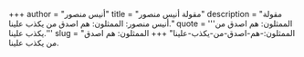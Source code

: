+++
author = "أنيس منصور"
title = "مقولة أنيس منصور"
description = "مقولة أنيس منصور: الممثلون: هم اصدق من يكذب علينا."
quote = '''الممثلون: هم اصدق من يكذب علينا.''' 
slug = "الممثلون:-هم-اصدق-من-يكذب-علينا"
+++
الممثلون: هم اصدق من يكذب علينا.
